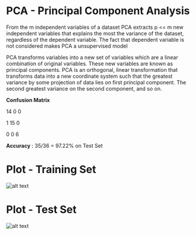 # PCA - Principal Component Analysis

From the m independent variables of a dataset PCA extracts p <= m new independent variables that explains the most the variance of the dataset, regardless of the dependent variable. The fact that dependent variable is not considered makes PCA a unsupervised model

PCA transforms variables into a new set of variables which are a linear combination of original variables. These new variables are known as principal components. PCA is an orthogonal, linear transformation that transforms data into a new coordinate system such that the greatest variance by some projection of data lies on first principal component. The second greatest variance on the second component, and so on.

**Confusion Matrix**

14    0     0

1     15    0 

0     0     6

**Accuracy** : 35/36 = 97.22% on Test Set

# Plot - Training Set

![alt text](https://i.imgur.com/vQYekAH.png)

# Plot - Test Set 

![alt text](https://i.imgur.com/k32O4Rz.png)
